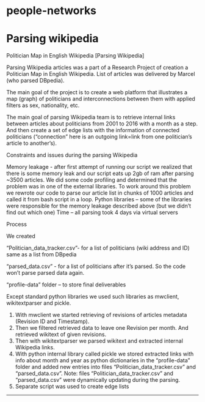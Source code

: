 # people-networks

# Parsing wikipedia

Politician Map in English Wikipedia
[Parsing Wikipedia] 


Parsing Wikipedia articles was a part of a Research Project of creation a Politician Map in English Wikipedia. List of articles was delivered by Marcel (who parsed DBpedia).

The main goal of the project is to create a web platform that illustrates a map (graph) of politicians and interconnections between them with applied filters as sex, nationality, etc. 

The main goal of parsing Wikipedia team is to retrieve internal links between articles about politicians from 2001 to 2016 with a month as a step. And then create a set of edge lists with the information of connected politicians (“connection” here is an outgoing link=link from one politician’s article to another’s).

Constraints and issues during the parsing Wikipedia

Memory leakage - after first attempt of running our script we realized that there is some memory leak and our script eats up 2gb of ram after parsing ~3500 articles. We did some code profiling and determined that the problem was in one of the external libraries. To work around this problem we rewrote our code to parse our article list in chunks of 1000 articles and called it from bash script in a loop.
Python libraries – some of the libraries were responsible for the memory leakage described above (but we didn’t find out which one)
Time – all parsing took 4 days via virtual servers


Process

We created 

“Politician_data_tracker.csv”- for a list of politicians (wiki address and ID) same as a list from DBpedia

“parsed_data.csv” - for a list of politicians after it’s parsed. So the code won’t parse parsed data again. 

“profile-data” folder – to store final deliverables


Except standard python libraries we used such libraries as mwclient, wikitextparser and pickle.

1. With mwclient we started retrieving of revisions of articles metadata (Revision ID and Timestamp).
2. Then we filtered retrieved data to leave one Revision per month. And retrieved wikitext of given revisions.
3. Then with wikitextparser we parsed wikitext and extracted internal Wikipedia links.
4. With python internal library called pickle we stored extracted links with info about month and year as python dictionaries in the “profile-data” folder and added new entries into files “Politician_data_tracker.csv” and “parsed_data.csv”. Note: files “Politician_data_tracker.csv” and “parsed_data.csv” were dynamically updating during the parsing.
5. Separate script was used to create edge lists

----------------------------------------------------------------------------------------------------------------------------
